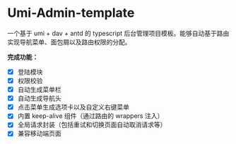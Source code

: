 # Umi-Admin-template
一个基于 umi + dav + antd 的 typescript 后台管理项目模板。能够自动基于路由实现导航菜单、面包屑以及路由权限的分配。

**完成功能：**

- [x] 登陆模块
- [x] 权限校验
- [x] 自动生成菜单栏
- [x] 自动生成导航头
- [x] 点击菜单生成选项卡以及自定义右键菜单
- [x] 内置 keep-alive 组件（通过路由的 wrappers 注入）
- [x] 全局请求封装（包括重试和切换页面自动取消请求等）
- [x] 兼容移动端页面
